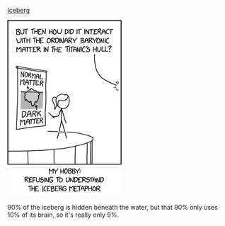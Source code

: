 [Iceberg](https://xkcd.com/2787)

![Iceberg](./random_comic.png)

90% of the iceberg is hidden beneath the water, but that 90% only uses 10% of its brain, so it's really only 9%.

